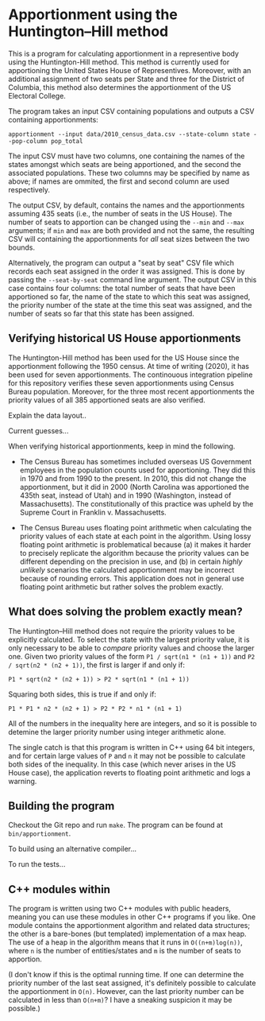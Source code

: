 # Apportionment using the Huntington–Hill method

This is a program for calculating apportionment in a representive body using the Huntington-Hill method.
This method is currently used for apportioning the United States House of Representives.
Moreover, with an additional assignment of two seats per State and three for the District of Columbia,
    this method also determines the apportionment of the US Electoral College.

The program takes an input CSV containing populations and outputs a CSV containing apportionments:

    apportionment --input data/2010_census_data.csv --state-column state --pop-column pop_total

The input CSV must have two columns, one containing the names of the states
     amongst which seats are being apportioned,
    and the second the associated populations.
These two columns may be specified by name as above; if names are ommited,
    the first and second column are used respectively.

The output CSV, by default, contains the names and the apportionments assuming 435 seats
    (i.e., the number of seats in the US House).
The number of seats to apportion can be changed using the `--min` and `--max` arguments;
    if `min` and `max` are both provided and not the same, the resulting CSV will containing the apportionments
    for _all_ seat sizes between the two bounds.

Alternatively, the program can output a "seat by seat" CSV file
    which records each seat assigned in the order it was assigned.
This is done by passing the `--seat-by-seat` command line argument.
The output CSV in this case contains four columns:
    the total number of seats that have been apportioned so far,
    the name of the state to which this seat was assigned,
    the priority number of the state at the time this seat was assigned,
    and the number of seats so far that this state has been assigned.

## Verifying historical US House apportionments

The Huntington-Hill method has been used for the US House
     since the apportionment following the 1950 census.
At time of writing (2020), it has been used for seven apportionments.
The continouous integration pipeline for this repository
   verifies these seven apportionments using Census Bureau population.
Moreover, for the three most recent apportionments the priority values
    of all 385 apportioned seats are also verified.

Explain the data layout..

Current guesses...

When verifying historical apportionments, keep in mind the following.

- The Census Bureau has sometimes included overseas US Government 
    employees in the population counts used for apportioning.
    They did this in 1970 and from 1990 to the present.
    In 2010, this did not change the apportionment, but it did in
    2000 (North Carolina was apportioned the 435th seat, instead of Utah)
    and in 1990 (Washington, instead of Massachusetts).
    The constitutionally of this practice was upheld by the Supreme Court in Franklin v. Massachusetts.

- The Census Bureau uses floating point arithmetic when calculating 
    the priority values of each state at each point in the algorithm.
    Using lossy floating point arithmetic is problematical because
    (a) it makes it harder to precisely replicate the 
        algorithm because the priority values can be 
        different depending on the precision in use, and
    (b) in certain _highly unlikely_ scenarios the calculated apportionment
        may be incorrect because of rounding errors.
    This application does not in general use floating point arithmetic
    but rather solves the problem exactly.

## What does solving the problem exactly mean?

The Huntington–Hill method does not require the priority values to be explicitly calculated.
To select the state with the largest priority value, it is only necessary to 
be able to _compare_ priority values and choose the larger one.
Given two priority values of the form 
`P1 / sqrt(n1 * (n1 + 1))` and
`P2 / sqrt(n2 * (n2 + 1))`, the first is larger if and only if:

    P1 * sqrt(n2 * (n2 + 1)) > P2 * sqrt(n1 * (n1 + 1))

Squaring both sides, this is true if and only if:

    P1 * P1 * n2 * (n2 + 1) > P2 * P2 * n1 * (n1 + 1)

All of the numbers in the inequality here are integers, and
so it is possible to detemine the larger priority number using integer arithmetic alone.

The single catch is that this program is written in C++ using 64 bit integers,
and for certain large values of `P` and `n` it may not be possible
to calculate both sides of the inequality.
In this case (which never arises in the US House case),
the application reverts to floating point arithmetic and logs a warning.


## Building the program

Checkout the Git repo and run `make`.
The program can be found at `bin/apportionment`.

To build using an alternative compiler...

To run the tests...


## C++ modules within

The program is written using two C++ modules with public headers, 
    meaning you can use these modules in other C++ programs if you like.
One module contains the apportionment algorithm and related data structures;
    the other is a bare-bones (but templated) implementation of a max heap.
The use of a heap in the algorithm means that it runs in `O((n+m)log(n))`,
    where `n` is the number of entities/states and `m` is the number of seats to apportion.

(I don't know if this is the optimal running time.
If one can determine the priority number of the last seat assigned,
it's definitely possible to calculate the apportionment in `O(n)`.
However, can the last priority number can be calculated in less than `O(n+m)`? I have a
sneaking suspicion it may be possible.)

